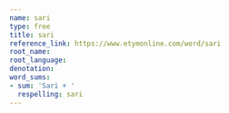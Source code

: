 ```yaml
---
name: sari
type: free
title: sari
reference_link: https://www.etymonline.com/word/sari
root_name: 
root_language: 
denotation: 
word_sums:
- sum: 'Sari + '
  respelling: sari
---
```

